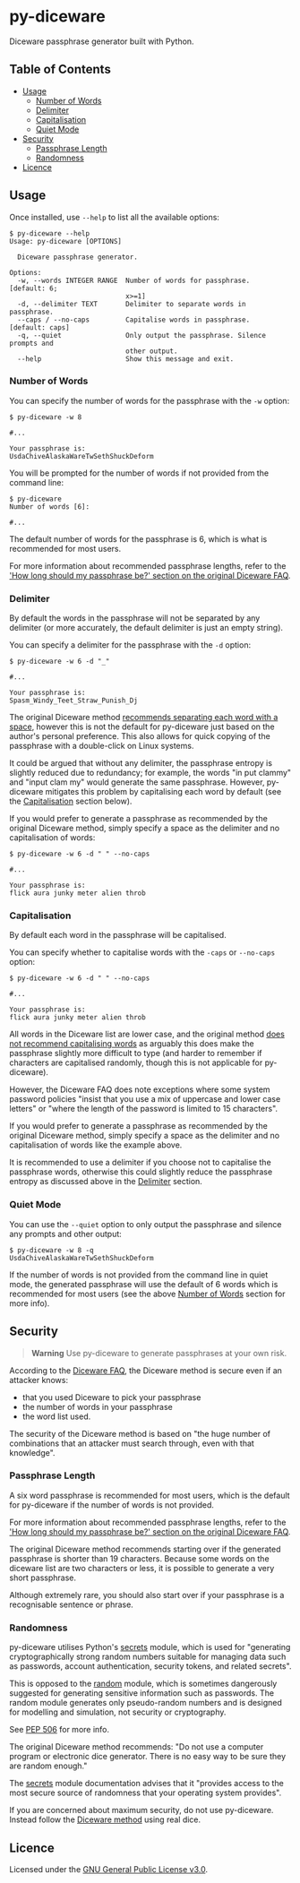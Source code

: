 # py-diceware

Diceware passphrase generator built with Python.

## Table of Contents

- [Usage](#usage)
  - [Number of Words](#number-of-words)
  - [Delimiter](#delimiter)
  - [Capitalisation](#capitalisation)
  - [Quiet Mode](#quiet-mode)
- [Security](#security)
  - [Passphrase Length](#passphrase-length)
  - [Randomness](#randomness)
- [Licence](#licence)

## Usage

Once installed, use `--help` to list all the available options:

```
$ py-diceware --help
Usage: py-diceware [OPTIONS]

  Diceware passphrase generator.

Options:
  -w, --words INTEGER RANGE  Number of words for passphrase.  [default: 6;
                             x>=1]
  -d, --delimiter TEXT       Delimiter to separate words in passphrase.
  --caps / --no-caps         Capitalise words in passphrase.  [default: caps]
  -q, --quiet                Only output the passphrase. Silence prompts and
                             other output.
  --help                     Show this message and exit.
```

### Number of Words

You can specify the number of words for the passphrase with the `-w` option:

```
$ py-diceware -w 8

#...

Your passphrase is:
UsdaChiveAlaskaWareTwSethShuckDeform
```

You will be prompted for the number of words if not provided from the command line:

```
$ py-diceware
Number of words [6]:

#...
```

The default number of words for the passphrase is 6, which is what is recommended for most users.

For more information about recommended passphrase lengths, refer to the ['How long should my passphrase be?'
section on the original Diceware FAQ](https://std.com/%7Ereinhold/dicewarefaq.html#howlong).

### Delimiter

By default the words in the passphrase will not be separated by any delimiter
(or more accurately, the default delimiter is just an empty string).

You can specify a delimiter for the passphrase with the `-d` option:

```
$ py-diceware -w 6 -d "_"

#...

Your passphrase is:
Spasm_Windy_Teet_Straw_Punish_Dj
```

The original Diceware method
[recommends separating each word with a space](https://std.com/~reinhold/dicewarefaq.html#spaces),
however this is not the default for py-diceware just based on the author's personal preference.
This also allows for quick copying of the passphrase with a double-click on Linux systems.

It could be argued that without any delimiter, the passphrase entropy is slightly reduced due to redundancy;
for example, the words "in put clammy" and "input clam my" would generate the same passphrase.
However, py-diceware mitigates this problem by capitalising each word by default
(see the [Capitalisation](#capitalisation) section below).

If you would prefer to generate a passphrase as recommended by the original Diceware method,
simply specify a space as the delimiter and no capitalisation of words:

```
$ py-diceware -w 6 -d " " --no-caps

#...

Your passphrase is:
flick aura junky meter alien throb
```

### Capitalisation

By default each word in the passphrase will be capitalised.

You can specify whether to capitalise words with the `-caps` or `--no-caps` option:

```
$ py-diceware -w 6 -d " " --no-caps

#...

Your passphrase is:
flick aura junky meter alien throb
```

All words in the Diceware list are lower case, and the original method
[does not recommend capitalising words](https://std.com/%7Ereinhold/dicewarefaq.html#capitalize)
as arguably this does make the passphrase slightly more difficult to type
(and harder to remember if characters are capitalised randomly, though this is not applicable for py-diceware).

However, the Diceware FAQ does note exceptions where some system password policies
"insist that you use a mix of uppercase and lower case letters"
or "where the length of the password is limited to 15 characters".

If you would prefer to generate a passphrase as recommended by the original Diceware method,
simply specify a space as the delimiter and no capitalisation of words like the example above.

It is recommended to use a delimiter if you choose not to capitalise the passphrase words,
otherwise this could slightly reduce the passphrase entropy as discussed above
in the [Delimiter](#delimiter) section.

### Quiet Mode

You can use the `--quiet` option to only output the passphrase and silence any prompts and other output:

```
$ py-diceware -w 8 -q
UsdaChiveAlaskaWareTwSethShuckDeform
```

If the number of words is not provided from the command line in quiet mode, the generated passphrase
will use the default of 6 words which is recommended for most users
(see the above [Number of Words](#number-of-words) section for more info).

## Security

> **Warning**
> Use py-diceware to generate passphrases at your own risk.

According to the [Diceware FAQ](https://theworld.com/%7Ereinhold/dicewarefaq.html#someoneknows),
the Diceware method is secure even if an attacker knows:

- that you used Diceware to pick your passphrase
- the number of words in your passphrase
- the word list used.

The security of the Diceware method is based on
"the huge number of combinations that an attacker must search through, even with that knowledge".

### Passphrase Length

A six word passphrase is recommended for most users, which is the default for py-diceware
if the number of words is not provided.

For more information about recommended passphrase lengths, refer to the ['How long should my passphrase be?'
section on the original Diceware FAQ](https://std.com/%7Ereinhold/dicewarefaq.html#howlong).

The original Diceware method recommends starting over if the generated passphrase is shorter than 19 characters.
Because some words on the diceware list are two characters or less, it is possible to generate a very short passphrase.

Although extremely rare, you should also start over if your passphrase is a recognisable sentence or phrase.

### Randomness

py-diceware utilises Python's [secrets](https://docs.python.org/3/library/secrets.html) module,
which is used for "generating cryptographically strong random numbers suitable for managing data
such as passwords, account authentication, security tokens, and related secrets".

This is opposed to the [random](https://docs.python.org/3/library/random.html#module-random) module,
which is sometimes dangerously suggested for generating sensitive information such as passwords.
The random module generates only pseudo-random numbers
and is designed for modelling and simulation, not security or cryptography.

See [PEP 506](https://peps.python.org/pep-0506/) for more info.

The original Diceware method recommends:
"Do not use a computer program or electronic dice generator.
There is no easy way to be sure they are random enough."

The [secrets](https://docs.python.org/3/library/secrets.html) module documentation advises that it
"provides access to the most secure source of randomness that your operating system provides".

If you are concerned about maximum security, do not use py-diceware.
Instead follow the [Diceware method](https://theworld.com/~reinhold/diceware.html)
using real dice.

## Licence

Licensed under the [GNU General Public License v3.0](LICENSE).
